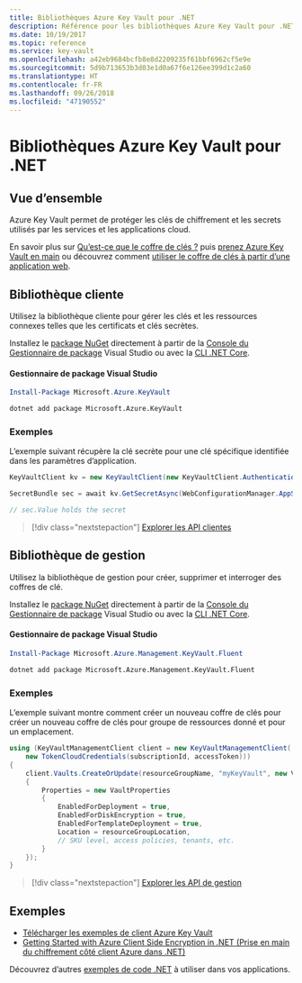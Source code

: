 ```yaml
---
title: Bibliothèques Azure Key Vault pour .NET
description: Référence pour les bibliothèques Azure Key Vault pour .NET
ms.date: 10/19/2017
ms.topic: reference
ms.service: key-vault
ms.openlocfilehash: a42eb9684bcfb8e8d2209235f61bbf6962cf5e9e
ms.sourcegitcommit: 5d9b713653b3d03e1d0a67f6e126ee399d1c2a60
ms.translationtype: HT
ms.contentlocale: fr-FR
ms.lasthandoff: 09/26/2018
ms.locfileid: "47190552"
---
```

# <a name="azure-key-vault-libraries-for-net"></a>Bibliothèques Azure Key Vault pour .NET

## <a name="overview"></a>Vue d’ensemble

Azure Key Vault permet de protéger les clés de chiffrement et les secrets utilisés par les services et les applications cloud.

En savoir plus sur [Qu’est-ce que le coffre de clés ?](/azure/key-vault/key-vault-whatis) puis [prenez Azure Key Vault en main](/azure/key-vault/key-vault-get-started) ou découvrez comment [utiliser le coffre de clés à partir d’une application web](/azure/key-vault/key-vault-use-from-web-application).

## <a name="client-library"></a>Bibliothèque cliente

Utilisez la bibliothèque cliente pour gérer les clés et les ressources connexes telles que les certificats et clés secrètes.

Installez le [package NuGet](https://www.nuget.org/packages/Microsoft.Azure.KeyVault) directement à partir de la [Console du Gestionnaire de package][PackageManager] Visual Studio ou avec la [CLI .NET Core][DotNetCLI].

#### <a name="visual-studio-package-manager"></a>Gestionnaire de package Visual Studio

```powershell
Install-Package Microsoft.Azure.KeyVault
```

```bash
dotnet add package Microsoft.Azure.KeyVault
```

### <a name="example"></a>Exemples

L’exemple suivant récupère la clé secrète pour une clé spécifique identifiée dans les paramètres d’application.

```csharp
KeyVaultClient kv = new KeyVaultClient(new KeyVaultClient.AuthenticationCallback(securityToken));

SecretBundle sec = await kv.GetSecretAsync(WebConfigurationManager.AppSettings["SecretUri"]);

// sec.Value holds the secret
```

> [!div class="nextstepaction"]
> [Explorer les API clientes](/dotnet/api/overview/azure/keyvault/client)

## <a name="management-library"></a>Bibliothèque de gestion

Utilisez la bibliothèque de gestion pour créer, supprimer et interroger des coffres de clé.

Installez le [package NuGet](https://www.nuget.org/packages/Microsoft.Azure.Management.KeyVault.Fluent) directement à partir de la [Console du Gestionnaire de package][PackageManager] Visual Studio ou avec la [CLI .NET Core][DotNetCLI].

#### <a name="visual-studio-package-manager"></a>Gestionnaire de package Visual Studio

```powershell
Install-Package Microsoft.Azure.Management.KeyVault.Fluent
```

```bash
dotnet add package Microsoft.Azure.Management.KeyVault.Fluent
```

### <a name="example"></a>Exemples

L’exemple suivant montre comment créer un nouveau coffre de clés pour créer un nouveau coffre de clés pour groupe de ressources donné et pour un emplacement.

```csharp
using (KeyVaultManagementClient client = new KeyVaultManagementClient(
    new TokenCloudCredentials(subscriptionId, accessToken)))
{
    client.Vaults.CreateOrUpdate(resourceGroupName, "myKeyVault", new VaultCreateOrUpdateParameters
    {
        Properties = new VaultProperties
        {
            EnabledForDeployment = true,
            EnabledForDiskEncryption = true,
            EnabledForTemplateDeployment = true,
            Location = resourceGroupLocation,
            // SKU level, access policies, tenants, etc.
        }
    });
}
```

> [!div class="nextstepaction"]
> [Explorer les API de gestion](/dotnet/api/overview/azure/keyvault/management)

## <a name="samples"></a>Exemples

* [Télécharger les exemples de client Azure Key Vault](https://www.microsoft.com/download/details.aspx?id=45343)
* [Getting Started with Azure Client Side Encryption in .NET (Prise en main du chiffrement côté client Azure dans .NET)](https://azure.microsoft.com/resources/samples/storage-dotnet-client-side-encryption/)


Découvrez d’autres [exemples de code .NET](https://azure.microsoft.com/resources/samples/?platform=dotnet) à utiliser dans vos applications.

[PackageManager]: https://docs.microsoft.com/nuget/tools/package-manager-console
[DotNetCLI]: https://docs.microsoft.com/dotnet/core/tools/dotnet-add-package
